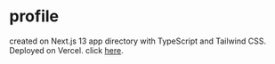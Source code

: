 # profile
created on Next.js 13 app directory with TypeScript and Tailwind CSS.
Deployed on Vercel. click [here](https://dotob9.me).